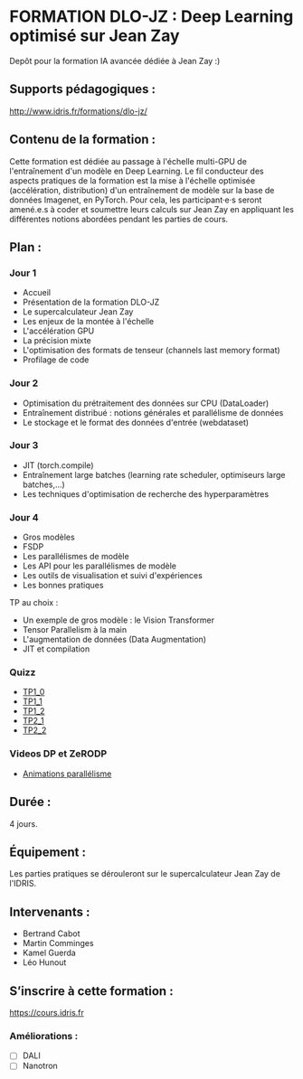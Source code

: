 # FORMATION DLO-JZ : Deep Learning optimisé sur Jean Zay

Depôt pour la formation IA avancée dédiée à Jean Zay :)

## Supports pédagogiques :
http://www.idris.fr/formations/dlo-jz/

## Contenu de la formation :

Cette formation est dédiée au passage à l'échelle multi-GPU de l'entraînement d'un modèle en Deep Learning. Le fil conducteur des aspects pratiques de la formation est la mise à l'échelle optimisée (accélération, distribution) d'un entraînement de modèle sur la base de données Imagenet, en PyTorch. Pour cela, les participant·e·s seront amené.e.s à coder et soumettre leurs calculs sur Jean Zay en appliquant les différentes notions abordées pendant les parties de cours.

## Plan :


### Jour 1

* Accueil
* Présentation de la formation DLO-JZ
* Le supercalculateur Jean Zay
* Les enjeux de la montée à l'échelle
* L'accélération GPU
* La précision mixte
* L'optimisation des formats de tenseur (channels last memory format)
* Profilage de code

### Jour 2

* Optimisation du prétraitement des données sur CPU (DataLoader)
* Entraînement distribué : notions générales et parallélisme de données
* Le stockage et le format des données d'entrée (webdataset)

### Jour 3

* JIT (torch.compile)
* Entraînement large batches (learning rate scheduler, optimiseurs large batches,…)
* Les techniques d'optimisation de recherche des hyperparamètres

### Jour 4

* Gros modèles
* FSDP
* Les parallélismes de modèle
* Les API pour les parallélismes de modèle
* Les outils de visualisation et suivi d'expériences
* Les bonnes pratiques


TP au choix :
* Un exemple de gros modèle : le Vision Transformer
* Tensor Parallelism à la main
* L'augmentation de données (Data Augmentation)
* JIT et compilation

### Quizz
* [TP1_0](https://www.deepmama.com/quizz/dlojz_quizz1.html)
* [TP1_1](https://www.deepmama.com/quizz/dlojz_quizz2.html)
* [TP1_2](https://www.deepmama.com/quizz/dlojz_quizz3.html)
* [TP2_1](https://www.deepmama.com/quizz/dlojz_quizz4.html)
* [TP2_2](https://www.deepmama.com/quizz/dlojz_quizz5.html)

### Videos DP et ZeRODP
* [Animations parallélisme](https://www.youtube.com/playlist?list=PLQd0PPHfzSeJ-gBR8RNfmEEE2ZMBhRb1B)

## Durée :
4 jours.

## Équipement :
Les parties pratiques se dérouleront sur le supercalculateur Jean Zay de l'IDRIS.

## Intervenants :

- Bertrand Cabot
- Martin Comminges
- Kamel Guerda
- Léo Hunout

## S’inscrire à cette formation :
https://cours.idris.fr

### Améliorations :
* [ ] DALI
* [ ] Nanotron
